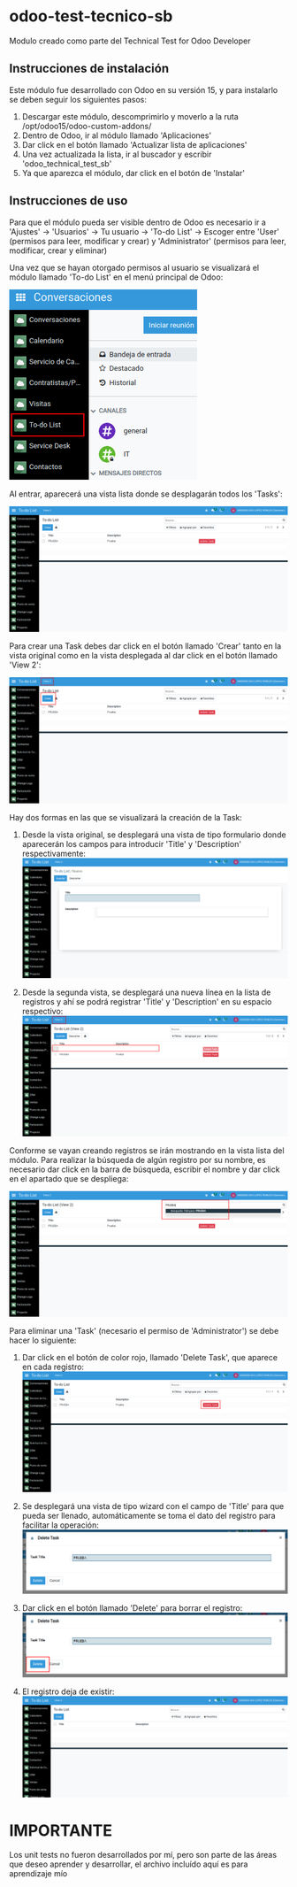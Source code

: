 # odoo-test-tecnico-sb
 Modulo creado como parte del Technical Test for Odoo Developer

## Instrucciones de instalación
Este módulo fue desarrollado con Odoo en su versión 15, y para instalarlo se deben seguir los siguientes pasos:

1. Descargar este módulo, descomprimirlo y moverlo a la ruta /opt/odoo15/odoo-custom-addons/
2. Dentro de Odoo, ir al módulo llamado 'Aplicaciones'
3. Dar click en el botón llamado 'Actualizar lista de aplicaciones'
4. Una vez actualizada la lista, ir al buscador y escribir 'odoo_technical_test_sb'
5. Ya que aparezca el módulo, dar click en el botón de 'Instalar'

## Instrucciones de uso
Para que el módulo pueda ser visible dentro de Odoo es necesario ir a 'Ajustes' -> 'Usuarios' -> Tu usuario -> 'To-do List' -> Escoger entre 'User' (permisos para leer, modificar y crear) y 'Administrator' (permisos para leer, modificar, crear y eliminar)

Una vez que se hayan otorgado permisos al usuario se visualizará el módulo llamado 'To-do List' en el menú principal de Odoo:

![alt text](guide_images/1.png)

Al entrar, aparecerá una vista lista donde se desplagarán todos los 'Tasks':

![alt text](guide_images/2.png)

Para crear una Task debes dar click en el botón llamado 'Crear' tanto en la vista original como en la vista desplegada al dar click en el botón llamado 'View 2':

![alt text](guide_images/3.png)

Hay dos formas en las que se visualizará la creación de la Task:

1. Desde la vista original, se desplegará una vista de tipo formulario donde aparecerán los campos para introducir 'Title' y 'Description' respectivamente:
![alt text](guide_images/4.png)

2. Desde la segunda vista, se desplegará una nueva línea en la lista de registros y ahí se podrá registrar 'Title' y 'Description' en su espacio respectivo:
![alt text](guide_images/5.png)

Conforme se vayan creando registros se irán mostrando en la vista lista del módulo.
Para realizar la búsqueda de algún registro por su nombre, es necesario dar click en la barra de búsqueda, escribir el nombre y dar click en el apartado que se despliega:

![alt text](guide_images/6.png)

Para eliminar una 'Task' (necesario el permiso de 'Administrator') se debe hacer lo siguiente:
1. Dar click en el botón de color rojo, llamado 'Delete Task', que aparece en cada registro:
![alt text](guide_images/7.png)

2. Se desplegará una vista de tipo wizard con el campo de 'Title' para que pueda ser llenado, automáticamente se toma el dato del registro para facilitar la operación:
![alt text](guide_images/8.png)

3. Dar click en el botón llamado 'Delete' para borrar el registro:
![alt text](guide_images/9.png)

4. El registro deja de existir:
![alt text](guide_images/10.png)

# IMPORTANTE
Los unit tests no fueron desarrollados por mí, pero son parte de las áreas que deseo aprender y desarrollar, el archivo incluído aquí es para aprendizaje mío